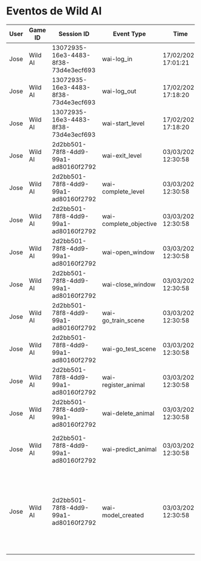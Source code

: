 # Eventos de Wild AI

| User  | Game ID  | Session ID | Event Type | Time  | Data  | Descripción  |
|-------|-------------|------------------------------------|------------|---------------------|-------|---------------|
| Jose  | Wild AI | 13072935-16e3-4483-8f38-73d4e3ecf693 | wai-log_in  | 17/02/2025 17:01:21 | {}    | Inicia sesión |
| Jose  | Wild AI | 13072935-16e3-4483-8f38-73d4e3ecf693 | wai-log_out | 17/02/2025 17:18:20 | {}    | Cierra sesión |
| Jose  | Wild AI | 13072935-16e3-4483-8f38-73d4e3ecf693 | wai-start_level | 17/02/2025 17:18:20 | {"level": 1} | Empieza un nivel |
| Jose  | Wild AI | 2d2bb501-78f8-4dd9-99a1-ad80160f2792      | wai-exit_level | 03/03/2025 12:30:58         | {"level": 1}           | Sale de un nivel |
| Jose  | Wild AI | 2d2bb501-78f8-4dd9-99a1-ad80160f2792      | wai-complete_level | 03/03/2025 12:30:58         | {"level": 1}           | Completa los objetivos de un nivel |
| Jose  | Wild AI | 2d2bb501-78f8-4dd9-99a1-ad80160f2792      | wai-complete_objective | 03/03/2025 12:30:58         | {"level": 1, "objective": "Registra cinco animales"}           | Completa un objetivo de un nivel |
| Jose  | Wild AI | 2d2bb501-78f8-4dd9-99a1-ad80160f2792      | wai-open_window | 03/03/2025 12:30:58         | {"level": 1, "window": "Register"}           | Abre una ventana |
| Jose  | Wild AI | 2d2bb501-78f8-4dd9-99a1-ad80160f2792      | wai-close_window | 03/03/2025 12:30:58         | {"level": 1, "window": "Register"}           | Cierra una ventana |
| Jose  | Wild AI | 2d2bb501-78f8-4dd9-99a1-ad80160f2792      | wai-go_train_scene | 03/03/2025 12:30:58         | {"level": 5}           | Abre la escena de train |
| Jose  | Wild AI | 2d2bb501-78f8-4dd9-99a1-ad80160f2792      | wai-go_test_scene | 03/03/2025 12:30:58         | {"level": 5}           | Abre la escena de test |
| Jose  | Wild AI | 2d2bb501-78f8-4dd9-99a1-ad80160f2792      | wai-register_animal | 03/03/2025 12:30:58         | {"level": 1, "type": "bear", "height": 120, "width": 90, "weight": 600, "color": "brown"}           | Registra un animal manualmente |
| Jose  | Wild AI | 2d2bb501-78f8-4dd9-99a1-ad80160f2792      | wai-delete_animal | 03/03/2025 12:30:58         | {"level": 1, "type": "bear", "height": 120, "width": 90, "weight": 600, "color": "brown"}           | Borra un animal manualmente|
| Jose  | Wild AI | 2d2bb501-78f8-4dd9-99a1-ad80160f2792      | wai-predict_animal | 03/03/2025 12:30:58         |     {"height": "1,08","width": "1,68","weight": "128,47","color": "Marron","predictedType": "Zorro","level": 5}      | Prueba el modelo con un animal|
| Jose  | Wild AI | 2d2bb501-78f8-4dd9-99a1-ad80160f2792      | wai-model_created | 03/03/2025 12:30:58         | {"parameters": {"modelType": "Decision Tree","C": "","penalty": "l1","max_iter":"","max_depth": "5","min_samples_split": "5","criterion": "gin "% Train": "50""% Test": "","Datos nulos": "","Normalización": "","Categorización": "One-Hot","Técnica de desbalanceo": ""    }}      |Crea un modelo sin errores|